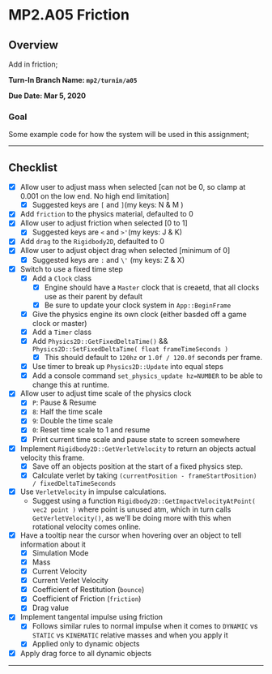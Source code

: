 MP2.A05 Friction
======

## Overview
Add in friction; 

**Turn-In Branch Name: `mp2/turnin/a05`**

**Due Date: Mar 5, 2020**

### Goal 
Some example code for how the system will be used in this assignment;

------

## Checklist
- [x] Allow user to adjust mass when selected [can not be 0, so clamp at 0.001 on the low end.  No high end limitation]
    - [x] Suggested keys are `[` and `]`(my keys: N & M )
- [x] Add `friction` to the physics material, defaulted to 0
- [x] Allow user to adjust friction when selected [0 to 1]
    - [x] Suggested keys are `<` and `>'`(my keys: J & K)
- [x] Add `drag` to the `Rigidbody2D`, defaulted to 0
- [x] Allow user to adjust object drag when selected [minimum of 0]
    - [x] Suggested keys are `:` and `\'` (my keys: Z & X)
- [x] Switch to use a fixed time step
    - [x] Add a `Clock` class
        - [x] Engine should have a `Master` clock that is creaetd, that all clocks use as their parent by default
        - [x] Be sure to update your clock system in `App::BeginFrame`
    - [x] Give the physics engine its own clock (either basded off a game clock or master)
    - [x] Add a `Timer` class
    - [x] Add `Physics2D::GetFixedDeltaTime()` && `Physics2D::SetFixedDeltaTime( float frameTimeSeconds )`
        - [x] This should default to `120hz` or `1.0f / 120.0f` seconds per frame. 
    - [x] Use timer to break up `Physics2D::Update` into equal steps
    - [x] Add a console command `set_physics_update hz=NUMBER` to be able to change this at runtime.
- [x] Allow user to adjust time scale of the physics clock
    - [x] `P`: Pause & Resume
    - [x] `8`: Half the time scale
    - [x] `9`: Double the time scale
    - [x] `0`: Reset time scale to 1 and resume
    - [x] Print current time scale and pause state to screen somewhere
- [x] Implement `Rigidbody2D::GetVerletVelocity` to return an objects actual velocity this frame. 
    - [x] Save off an objects position at the start of a fixed physics step.
    - [x] Calculate verlet by taking `(currentPosition - frameStartPosition) / fixedDeltaTimeSeconds`
- [x] Use `VerletVelocity` in impulse calculations. 
    - Suggest using a function `Rigidbody2D::GetImpactVelocityAtPoint( vec2 point )` where point is unused atm, which 
      in turn calls `GetVerletVelocity()`, as we'll be doing more with this when rotational velocity comes online. 
- [x] Have a tooltip near the cursor when hovering over an object to tell information about it
    - [x] Simulation Mode
    - [x] Mass
    - [x] Current Velocity
    - [x] Current Verlet Velocity
    - [x] Coefficient of Restitution (`bounce`)
    - [x] Coefficient of Friction (`friction`)
    - [x] Drag value
- [x] Implement tangental impulse using friction 
    - [x] Follows similar rules to normal impulse when it comes to `DYNAMIC` vs `STATIC` vs `KINEMATIC` relative masses and when you apply it
    - [x] Applied only to dynamic objects
- [x] Apply drag force to all dynamic objects

------
